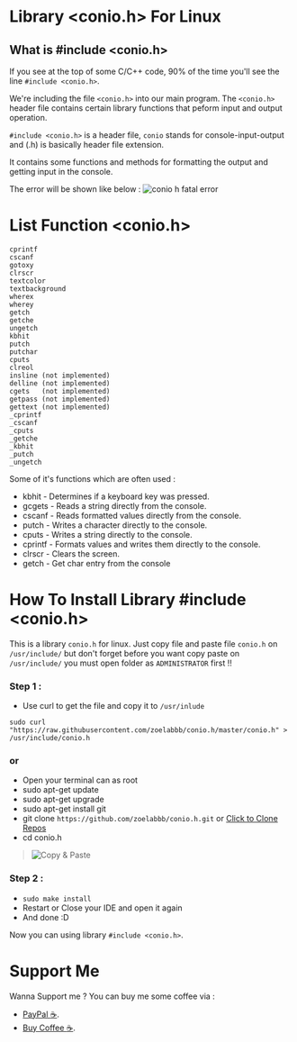 # Library <conio.h> For Linux

## What is #include <conio.h>

If you see at the top of some C/C++ code, 90% of the time you'll see the line `#include <conio.h>`.

We're including the file `<conio.h>` into our main program. The `<conio.h>` header file contains certain library functions that peform input and output operation.

`#include <conio.h>` is a header file, `conio` stands for console-input-output and (.h) is basically header file extension.

It contains some functions and methods for formatting the output and getting input in the console.

The error will be shown like below :
![conio h fatal error](https://github.com/zoelabbb/conio.h/blob/master/src/img/fatalerror.png)

# List Function <conio.h>

    cprintf
    cscanf
    gotoxy
    clrscr
    textcolor
    textbackground
    wherex
    wherey
    getch
    getche
    ungetch
    kbhit
    putch
    putchar
    cputs
    clreol
    insline (not implemented)
    delline (not implemented)
    cgets   (not implemented)
    getpass (not implemented)
    gettext (not implemented)
    _cprintf
    _cscanf
    _cputs
    _getche
    _kbhit
    _putch
    _ungetch

Some of it's functions which are often used :

- kbhit - Determines if a keyboard key was pressed.
- gcgets - Reads a string directly from the console.
- cscanf - Reads formatted values directly from the console.
- putch - Writes a character directly to the console.
- cputs - Writes a string directly to the console.
- cprintf - Formats values and writes them directly to the console.
- clrscr - Clears the screen.
- getch - Get char entry from the console

# How To Install Library #include <conio.h>

This is a library `conio.h` for linux. Just copy file and paste file `conio.h` on `/usr/include/` but don't forget before you want copy paste on `/usr/include/` you must open folder as `ADMINISTRATOR` first !!

### Step 1 :

- Use curl to get the file and copy it to `/usr/inlude`
  
```
sudo curl "https://raw.githubusercontent.com/zoelabbb/conio.h/master/conio.h" > /usr/include/conio.h
```

### or

- Open your terminal can as root
- sudo apt-get update
- sudo apt-get upgrade
- sudo apt-get install git
- git clone `https://github.com/zoelabbb/conio.h.git` or [Click to Clone Repos](https://github.com/zoelabbb/conio.h.git)
- cd conio.h

> ![Copy & Paste](https://github.com/zoelabbb/conio.h/blob/master/src/img/Copy%20%26%20Paste.png)

### Step 2 :
- `sudo make install`
- Restart or Close your IDE and open it again
- And done :D

Now you can using library `#include <conio.h>`.

# Support Me

Wanna Support me ? You can buy me some coffee via :

- [PayPal :coffee:](https://www.paypal.com/paypalme/haialipp).
- [Buy Coffee :coffee:](https://www.buymeacoffee.com/ikoo).
